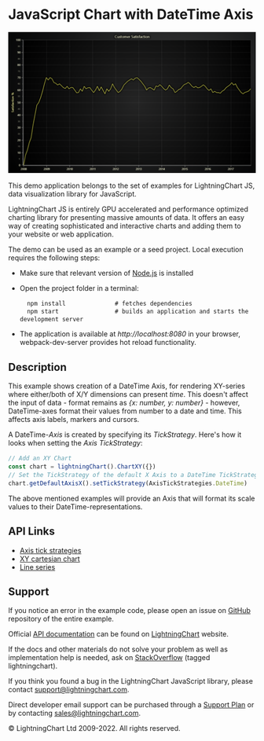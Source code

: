 # JavaScript Chart with DateTime Axis

![JavaScript Chart with DateTime Axis](dateTimeAxis-darkGold.png)

This demo application belongs to the set of examples for LightningChart JS, data visualization library for JavaScript.

LightningChart JS is entirely GPU accelerated and performance optimized charting library for presenting massive amounts of data. It offers an easy way of creating sophisticated and interactive charts and adding them to your website or web application.

The demo can be used as an example or a seed project. Local execution requires the following steps:

-   Make sure that relevant version of [Node.js](https://nodejs.org/en/download/) is installed
-   Open the project folder in a terminal:

          npm install              # fetches dependencies
          npm start                # builds an application and starts the development server

-   The application is available at _http://localhost:8080_ in your browser, webpack-dev-server provides hot reload functionality.


## Description

This example shows creation of a DateTime Axis, for rendering XY-series where either/both of X/Y dimensions can present _time_. This doesn't affect the input of data - format remains as _{x: number, y: number}_ - however, DateTime-axes format their values from number to a date and time. This affects axis labels, markers and cursors.

A DateTime-_Axis_ is created by specifying its _TickStrategy_. Here's how it looks when setting the _Axis TickStrategy_:

```javascript
// Add an XY Chart
const chart = lightningChart().ChartXY({})
// Set the TickStrategy of the default X Axis to a DateTime TickStrategy
chart.getDefaultAxisX().setTickStrategy(AxisTickStrategies.DateTime)
```

The above mentioned examples will provide an Axis that will format its scale values to their DateTime-representations. 

## API Links

* [Axis tick strategies]
* [XY cartesian chart]
* [Line series]


## Support

If you notice an error in the example code, please open an issue on [GitHub][0] repository of the entire example.

Official [API documentation][1] can be found on [LightningChart][2] website.

If the docs and other materials do not solve your problem as well as implementation help is needed, ask on [StackOverflow][3] (tagged lightningchart).

If you think you found a bug in the LightningChart JavaScript library, please contact support@lightningchart.com.

Direct developer email support can be purchased through a [Support Plan][4] or by contacting sales@lightningchart.com.

[0]: https://github.com/Arction/
[1]: https://lightningchart.com/lightningchart-js-api-documentation/
[2]: https://lightningchart.com
[3]: https://stackoverflow.com/questions/tagged/lightningchart
[4]: https://lightningchart.com/support-services/

© LightningChart Ltd 2009-2022. All rights reserved.


[Axis tick strategies]: https://lightningchart.com/lightningchart-js-api-documentation/v4.1.0/variables/AxisTickStrategies.html
[XY cartesian chart]: https://lightningchart.com/lightningchart-js-api-documentation/v4.1.0/classes/ChartXY.html
[Line series]: https://lightningchart.com/lightningchart-js-api-documentation/v4.1.0/classes/LineSeries.html

